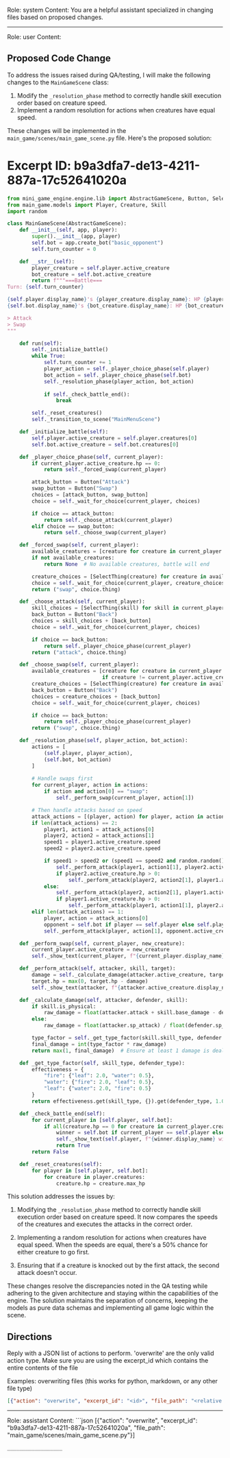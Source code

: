 Role: system
Content: You are a helpful assistant specialized in changing files based on proposed changes.
__________________
Role: user
Content: 
## Proposed Code Change
To address the issues raised during QA/testing, I will make the following changes to the `MainGameScene` class:

1. Modify the `_resolution_phase` method to correctly handle skill execution order based on creature speed.
2. Implement a random resolution for actions when creatures have equal speed.

These changes will be implemented in the `main_game/scenes/main_game_scene.py` file. Here's the proposed solution:

# Excerpt ID: b9a3dfa7-de13-4211-887a-17c52641020a
```python main_game/scenes/main_game_scene.py
from mini_game_engine.engine.lib import AbstractGameScene, Button, SelectThing
from main_game.models import Player, Creature, Skill
import random

class MainGameScene(AbstractGameScene):
    def __init__(self, app, player):
        super().__init__(app, player)
        self.bot = app.create_bot("basic_opponent")
        self.turn_counter = 0

    def __str__(self):
        player_creature = self.player.active_creature
        bot_creature = self.bot.active_creature
        return f"""===Battle===
Turn: {self.turn_counter}

{self.player.display_name}'s {player_creature.display_name}: HP {player_creature.hp}/{player_creature.max_hp}
{self.bot.display_name}'s {bot_creature.display_name}: HP {bot_creature.hp}/{bot_creature.max_hp}

> Attack
> Swap
"""

    def run(self):
        self._initialize_battle()
        while True:
            self.turn_counter += 1
            player_action = self._player_choice_phase(self.player)
            bot_action = self._player_choice_phase(self.bot)
            self._resolution_phase(player_action, bot_action)
            
            if self._check_battle_end():
                break

        self._reset_creatures()
        self._transition_to_scene("MainMenuScene")

    def _initialize_battle(self):
        self.player.active_creature = self.player.creatures[0]
        self.bot.active_creature = self.bot.creatures[0]

    def _player_choice_phase(self, current_player):
        if current_player.active_creature.hp == 0:
            return self._forced_swap(current_player)

        attack_button = Button("Attack")
        swap_button = Button("Swap")
        choices = [attack_button, swap_button]
        choice = self._wait_for_choice(current_player, choices)

        if choice == attack_button:
            return self._choose_attack(current_player)
        elif choice == swap_button:
            return self._choose_swap(current_player)

    def _forced_swap(self, current_player):
        available_creatures = [creature for creature in current_player.creatures if creature.hp > 0]
        if not available_creatures:
            return None  # No available creatures, battle will end

        creature_choices = [SelectThing(creature) for creature in available_creatures]
        choice = self._wait_for_choice(current_player, creature_choices)
        return ("swap", choice.thing)

    def _choose_attack(self, current_player):
        skill_choices = [SelectThing(skill) for skill in current_player.active_creature.skills]
        back_button = Button("Back")
        choices = skill_choices + [back_button]
        choice = self._wait_for_choice(current_player, choices)

        if choice == back_button:
            return self._player_choice_phase(current_player)
        return ("attack", choice.thing)

    def _choose_swap(self, current_player):
        available_creatures = [creature for creature in current_player.creatures 
                               if creature != current_player.active_creature and creature.hp > 0]
        creature_choices = [SelectThing(creature) for creature in available_creatures]
        back_button = Button("Back")
        choices = creature_choices + [back_button]
        choice = self._wait_for_choice(current_player, choices)

        if choice == back_button:
            return self._player_choice_phase(current_player)
        return ("swap", choice.thing)

    def _resolution_phase(self, player_action, bot_action):
        actions = [
            (self.player, player_action),
            (self.bot, bot_action)
        ]
        
        # Handle swaps first
        for current_player, action in actions:
            if action and action[0] == "swap":
                self._perform_swap(current_player, action[1])

        # Then handle attacks based on speed
        attack_actions = [(player, action) for player, action in actions if action and action[0] == "attack"]
        if len(attack_actions) == 2:
            player1, action1 = attack_actions[0]
            player2, action2 = attack_actions[1]
            speed1 = player1.active_creature.speed
            speed2 = player2.active_creature.speed

            if speed1 > speed2 or (speed1 == speed2 and random.random() < 0.5):
                self._perform_attack(player1, action1[1], player2.active_creature)
                if player2.active_creature.hp > 0:
                    self._perform_attack(player2, action2[1], player1.active_creature)
            else:
                self._perform_attack(player2, action2[1], player1.active_creature)
                if player1.active_creature.hp > 0:
                    self._perform_attack(player1, action1[1], player2.active_creature)
        elif len(attack_actions) == 1:
            player, action = attack_actions[0]
            opponent = self.bot if player == self.player else self.player
            self._perform_attack(player, action[1], opponent.active_creature)

    def _perform_swap(self, current_player, new_creature):
        current_player.active_creature = new_creature
        self._show_text(current_player, f"{current_player.display_name} swapped to {new_creature.display_name}!")

    def _perform_attack(self, attacker, skill, target):
        damage = self._calculate_damage(attacker.active_creature, target, skill)
        target.hp = max(0, target.hp - damage)
        self._show_text(attacker, f"{attacker.active_creature.display_name} used {skill.display_name} and dealt {damage} damage to {target.display_name}!")

    def _calculate_damage(self, attacker, defender, skill):
        if skill.is_physical:
            raw_damage = float(attacker.attack + skill.base_damage - defender.defense)
        else:
            raw_damage = float(attacker.sp_attack) / float(defender.sp_defense) * float(skill.base_damage)

        type_factor = self._get_type_factor(skill.skill_type, defender.creature_type)
        final_damage = int(type_factor * raw_damage)
        return max(1, final_damage)  # Ensure at least 1 damage is dealt

    def _get_type_factor(self, skill_type, defender_type):
        effectiveness = {
            "fire": {"leaf": 2.0, "water": 0.5},
            "water": {"fire": 2.0, "leaf": 0.5},
            "leaf": {"water": 2.0, "fire": 0.5}
        }
        return effectiveness.get(skill_type, {}).get(defender_type, 1.0)

    def _check_battle_end(self):
        for current_player in [self.player, self.bot]:
            if all(creature.hp == 0 for creature in current_player.creatures):
                winner = self.bot if current_player == self.player else self.player
                self._show_text(self.player, f"{winner.display_name} wins the battle!")
                return True
        return False

    def _reset_creatures(self):
        for player in [self.player, self.bot]:
            for creature in player.creatures:
                creature.hp = creature.max_hp
```

This solution addresses the issues by:

1. Modifying the `_resolution_phase` method to correctly handle skill execution order based on creature speed. It now compares the speeds of the creatures and executes the attacks in the correct order.

2. Implementing a random resolution for actions when creatures have equal speed. When the speeds are equal, there's a 50% chance for either creature to go first.

3. Ensuring that if a creature is knocked out by the first attack, the second attack doesn't occur.

These changes resolve the discrepancies noted in the QA testing while adhering to the given architecture and staying within the capabilities of the engine. The solution maintains the separation of concerns, keeping the models as pure data schemas and implementing all game logic within the scene.

## Directions
Reply with a JSON list of actions to perform. 'overwrite' are the only valid action type. 
Make sure you are using the excerpt_id which contains the entire contents of the file

Examples:
overwriting files (this works for python, markdown, or any other file type)
```json output_example1
[{"action": "overwrite", "excerpt_id": "<id>", "file_path": "<relative file path>"}]
```

__________________
Role: assistant
Content: ```json
[{"action": "overwrite", "excerpt_id": "b9a3dfa7-de13-4211-887a-17c52641020a", "file_path": "main_game/scenes/main_game_scene.py"}]
```
__________________
